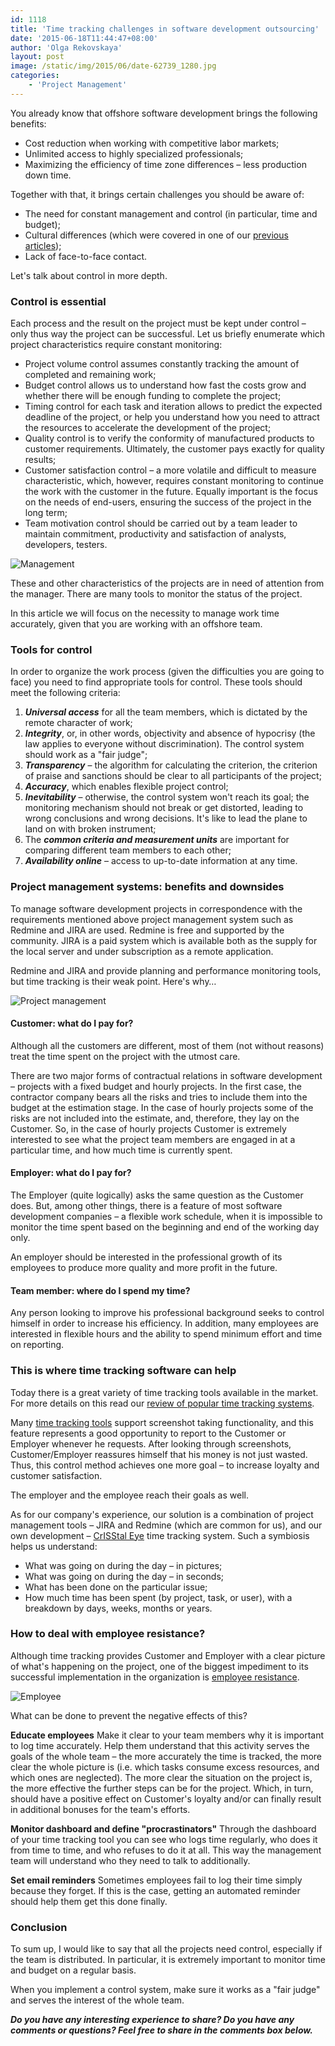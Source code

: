 ```yaml
---
id: 1118
title: 'Time tracking challenges in software development outsourcing'
date: '2015-06-18T11:44:47+08:00'
author: 'Olga Rekovskaya'
layout: post
image: /static/img/2015/06/date-62739_1280.jpg
categories:
    - 'Project Management'
---
```


You already know that offshore software development brings the following benefits:

- Cost reduction when working with competitive labor markets;
- Unlimited access to highly specialized professionals;
- Maximizing the efficiency of time zone differences – less production down time.

Together with that, it brings certain challenges you should be aware of:

- The need for constant management and control (in particular, time and budget);
- Cultural differences (which were covered in one of our [previous articles](https://www.issart.com/blog/what-challenges-do-software-development-companies-face-while-working-with-foreign-customers/));
- Lack of face-to-face contact.

Let's talk about control in more depth.

### Control is essential

Each process and the result on the project must be kept under control – only thus way the project can be successful. Let us briefly enumerate which project characteristics require constant monitoring:

- Project volume control assumes constantly tracking the amount of completed and remaining work;
- Budget control allows us to understand how fast the costs grow and whether there will be enough funding to complete the project;
- Timing control for each task and iteration allows to predict the expected deadline of the project, or help you understand how you need to attract the resources to accelerate the development of the project;
- Quality control is to verify the conformity of manufactured products to customer requirements. Ultimately, the customer pays exactly for quality results;
- Customer satisfaction control – a more volatile and difficult to measure characteristic, which, however, requires constant monitoring to continue the work with the customer in the future. Equally important is the focus on the needs of end-users, ensuring the success of the project in the long term;
- Team motivation control should be carried out by a team leader to maintain commitment, productivity and satisfaction of analysts, developers, testers.

![Management](/static/img/2015/06/mark-516278_1280.jpg)

These and other characteristics of the projects are in need of attention from the manager. There are many tools to monitor the status of the project.

In this article we will focus on the necessity to manage work time accurately, given that you are working with an offshore team.

### Tools for control

In order to organize the work process (given the difficulties you are going to face) you need to find appropriate tools for control. These tools should meet the following criteria:

1. ***Universal access*** for all the team members, which is dictated by the remote character of work;
2. ***Integrity***, or, in other words, objectivity and absence of hypocrisy (the law applies to everyone without discrimination). The control system should work as a "fair judge";
3. ***Transparency*** – the algorithm for calculating the criterion, the criterion of praise and sanctions should be clear to all participants of the project;
4. ***Accuracy***, which enables flexible project control;
5. ***Inevitability*** – otherwise, the control system won't reach its goal; the monitoring mechanism should not break or get distorted, leading to wrong conclusions and wrong decisions. It's like to lead the plane to land on with broken instrument;
6. The ***common criteria and measurement units*** are important for comparing different team members to each other;
7. ***Availability online*** – access to up-to-date information at any time.

### Project management systems: benefits and downsides

To manage software development projects in correspondence with the requirements mentioned above project management system such as Redmine and JIRA are used. Redmine is free and supported by the community. JIRA is a paid system which is available both as the supply for the local server and under subscription as a remote application.

Redmine and JIRA and provide planning and performance monitoring tools, but time tracking is their weak point. Here's why…

![Project management](/static/img/2015/06/consultant-779590_1280.jpg)

#### Customer: what do I pay for?

Although all the customers are different, most of them (not without reasons) treat the time spent on the project with the utmost care.

There are two major forms of contractual relations in software development – projects with a fixed budget and hourly projects. In the first case, the contractor company bears all the risks and tries to include them into the budget at the estimation stage. In the case of hourly projects some of the risks are not included into the estimate, and, therefore, they lay on the Customer. So, in the case of hourly projects Customer is extremely interested to see what the project team members are engaged in at a particular time, and how much time is currently spent.

#### Employer: what do I pay for?

The Employer (quite logically) asks the same question as the Customer does. But, among other things, there is a feature of most software development companies – a flexible work schedule, when it is impossible to monitor the time spent based on the beginning and end of the working day only.

An employer should be interested in the professional growth of its employees to produce more quality and more profit in the future.

#### Team member: where do I spend my time?

Any person looking to improve his professional background seeks to control himself in order to increase his efficiency. In addition, many employees are interested in flexible hours and the ability to spend minimum effort and time on reporting.

### This is where time tracking software can help

Today there is a great variety of time tracking tools available in the market. For more details on this read our [review of popular time tracking systems](https://www.issart.com/blog/time-tracking-systems-overview/).

Many [time tracking tools](https://hubstaff.com/) support screenshot taking functionality, and this feature represents a good opportunity to report to the Customer or Employer whenever he requests. After looking through screenshots, Customer/Employer reassures himself that his money is not just wasted. Thus, this control method achieves one more goal – to increase loyalty and customer satisfaction.

The employer and the employee reach their goals as well.

As for our company's experience, our solution is a combination of project management tools – JIRA and Redmine (which are common for us), and our own development – [CrISStal Eye](http://crisstaleye.com/) time tracking system. Such a symbiosis helps us understand:

- What was going on during the day – in pictures;
- What was going on during the day – in seconds;
- What has been done on the particular issue;
- How much time has been spent (by project, task, or user), with a breakdown by days, weeks, months or years.

### How to deal with employee resistance?

Although time tracking provides Customer and Employer with a clear picture of what's happening on the project, one of the biggest impediment to its successful implementation in the organization is [employee resistance](http://blog.journyx.com/time-tracking-challenges-and-how-to-overcome-them).

![Employee](/static/img/2015/06/desk-731896_1280.jpg)

What can be done to prevent the negative effects of this?

**Educate employees**
Make it clear to your team members why it is important to log time accurately. Help them understand that this activity serves the goals of the whole team – the more accurately the time is tracked, the more clear the whole picture is (i.e. which tasks consume excess resources, and which ones are neglected). The more clear the situation on the project is, the more effective the further steps can be for the project. Which, in turn, should have a positive effect on Customer's loyalty and/or can finally result in additional bonuses for the team's efforts.

**Monitor dashboard and define "procrastinators"**
Through the dashboard of your time tracking tool you can see who logs time regularly, who does it from time to time, and who refuses to do it at all. This way the management team will understand who they need to talk to additionally.

**Set email reminders**
Sometimes employees fail to log their time simply because they forget. If this is the case, getting an automated reminder should help them get this done finally.

### Conclusion

To sum up, I would like to say that all the projects need control, especially if the team is distributed. In particular, it is extremely important to monitor time and budget on a regular basis.

When you implement a control system, make sure it works as a "fair judge" and serves the interest of the whole team.

***Do you have any interesting experience to share? Do you have any comments or questions? Feel free to share in the comments box below.***